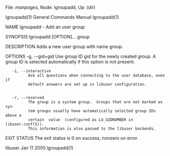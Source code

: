 File: *manpages*,  Node: lgroupadd,  Up: (dir)

lgroupadd(1)                General Commands Manual               lgroupadd(1)



NAME
       lgroupadd - Add an user group


SYNOPSIS
       lgroupadd [OPTION]... group


DESCRIPTION
       Adds a new user group with name group.


OPTIONS
       -g, --gid=gid
              Use  group  ID  gid  for the newly created group.  A group ID is
              selected automatically if this option is not present.


       -i, --interactive
              Ask all questions when connecting to the user database, even  if
              default answers are set up in libuser configuration.


       -r, --reserved
              The group is a system group.  Groups that are not marked as sys‐
              tem groups usually have automatically selected group IDs above a
              certain  value  (configured as LU_GIDNUMBER in libuser.conf(5)).
              This information is also passed to the libuser backends.


EXIT STATUS
       The exit status is 0 on success, nonzero on error.



libuser                           Jan 11 2005                     lgroupadd(1)
